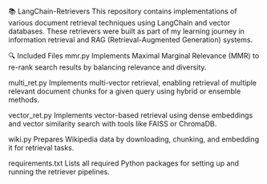 📚 LangChain-Retrievers
This repository contains implementations of various document retrieval techniques using LangChain and vector databases. These retrievers were built as part of my learning journey in information retrieval and RAG (Retrieval-Augmented Generation) systems.

🔍 Included Files
mmr.py
Implements Maximal Marginal Relevance (MMR) to re-rank search results by balancing relevance and diversity.

multi_ret.py
Implements multi-vector retrieval, enabling retrieval of multiple relevant document chunks for a given query using hybrid or ensemble methods.

vector_ret.py
Implements vector-based retrieval using dense embeddings and vector similarity search with tools like FAISS or ChromaDB.

wiki.py
Prepares Wikipedia data by downloading, chunking, and embedding it for retrieval tasks.

requirements.txt
Lists all required Python packages for setting up and running the retriever pipelines.
